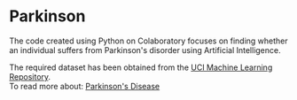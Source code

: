 # Parkinson

The code created using Python on Colaboratory focuses on finding whether an individual suffers from Parkinson's disorder using Artificial Intelligence.

The required dataset has been obtained from the [UCI Machine Learning Repository](https://archive.ics.uci.edu/ml/datasets/parkinsons). <br/>
To read more about: [Parkinson's Disease](https://www.mayoclinic.org/diseases-conditions/parkinsons-disease/symptoms-causes/syc-20376055)
